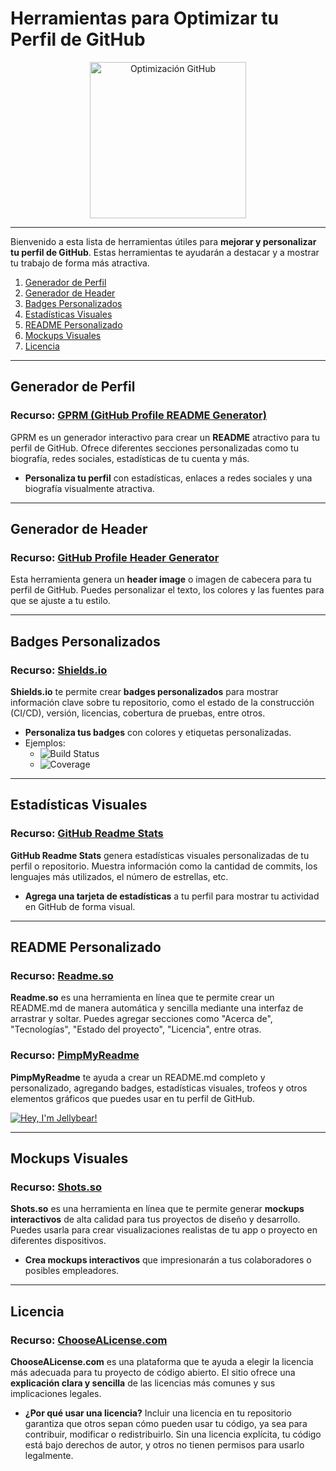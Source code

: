 # Herramientas para Optimizar tu Perfil de GitHub

<div align="center">
  <img src="https://github.com/user-attachments/assets/d9cacd49-d6f5-4027-bbb8-066298321d7e" width="250" alt="Optimización GitHub"/>
</div>

---

Bienvenido a esta lista de herramientas útiles para **mejorar y personalizar tu perfil de GitHub**. Estas herramientas te ayudarán a destacar y a mostrar tu trabajo de forma más atractiva.

1. [Generador de Perfil](#generador-de-perfil)
2. [Generador de Header](#generador-de-header)
3. [Badges Personalizados](#badges)
4. [Estadísticas Visuales](#estadísticas-visuales)
5. [README Personalizado](#readme)
6. [Mockups Visuales](#mockups)
7. [Licencia](#licencia)

---

## Generador de Perfil

### Recurso: [GPRM (GitHub Profile README Generator)](https://gprm.itsvg.in/)

GPRM es un generador interactivo para crear un **README** atractivo para tu perfil de GitHub. Ofrece diferentes secciones personalizadas como tu biografía, redes sociales, estadísticas de tu cuenta y más.

- **Personaliza tu perfil** con estadísticas, enlaces a redes sociales y una biografía visualmente atractiva.

---

## Generador de Header

### Recurso: [GitHub Profile Header Generator](https://rahuldkjain.github.io/gh-profile-readme-generator/)

Esta herramienta genera un **header image** o imagen de cabecera para tu perfil de GitHub. Puedes personalizar el texto, los colores y las fuentes para que se ajuste a tu estilo.

---

## Badges Personalizados

### Recurso: [Shields.io](https://shields.io/)

**Shields.io** te permite crear **badges personalizados** para mostrar información clave sobre tu repositorio, como el estado de la construcción (CI/CD), versión, licencias, cobertura de pruebas, entre otros.

- **Personaliza tus badges** con colores y etiquetas personalizadas.
- Ejemplos:
  - ![Build Status](https://img.shields.io/travis/com/usuario/repositorio)
  - ![Coverage](https://img.shields.io/coveralls/github/usuario/repositorio)

---

## Estadísticas Visuales

### Recurso: [GitHub Readme Stats](https://github.com/anuraghazra/github-readme-stats)

**GitHub Readme Stats** genera estadísticas visuales personalizadas de tu perfil o repositorio. Muestra información como la cantidad de commits, los lenguajes más utilizados, el número de estrellas, etc.

- **Agrega una tarjeta de estadísticas** a tu perfil para mostrar tu actividad en GitHub de forma visual.

---

## README Personalizado

### Recurso: [Readme.so](https://readme.so/es)

**Readme.so** es una herramienta en línea que te permite crear un README.md de manera automática y sencilla mediante una interfaz de arrastrar y soltar. Puedes agregar secciones como "Acerca de", "Tecnologías", "Estado del proyecto", "Licencia", entre otras.

### Recurso: [PimpMyReadme](https://pimp-my-readme-next.vercel.app/)

**PimpMyReadme** te ayuda a crear un README.md completo y personalizado, agregando badges, estadísticas visuales, trofeos y otros elementos gráficos que puedes usar en tu perfil de GitHub.

[![Hey, I'm Jellybear!](https://pimp-my-readme-next.vercel.app/api/sliding-text?emojis=&text=Hey%2C%20I%27m%20Jellybear%21)](https://pimp-my-readme-next.vercel.app)

---

## Mockups Visuales

### Recurso: [Shots.so](https://shots.so/)

**Shots.so** es una herramienta en línea que te permite generar **mockups interactivos** de alta calidad para tus proyectos de diseño y desarrollo. Puedes usarla para crear visualizaciones realistas de tu app o proyecto en diferentes dispositivos.

- **Crea mockups interactivos** que impresionarán a tus colaboradores o posibles empleadores.

---

## Licencia

### Recurso: [ChooseALicense.com](https://choosealicense.com/)

**ChooseALicense.com** es una plataforma que te ayuda a elegir la licencia más adecuada para tu proyecto de código abierto. El sitio ofrece una **explicación clara y sencilla** de las licencias más comunes y sus implicaciones legales.

- **¿Por qué usar una licencia?**
  Incluir una licencia en tu repositorio garantiza que otros sepan cómo pueden usar tu código, ya sea para contribuir, modificar o redistribuirlo. Sin una licencia explícita, tu código está bajo derechos de autor, y otros no tienen permisos para usarlo legalmente.

